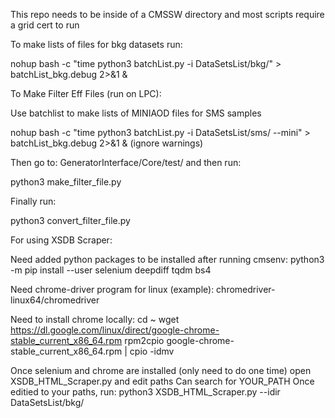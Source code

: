 This repo needs to be inside of a CMSSW directory and most scripts require a grid cert to run

To make lists of files for bkg datasets run:

nohup bash -c "time python3 batchList.py -i DataSetsList/bkg/" > batchList_bkg.debug 2>&1 &

To Make Filter Eff Files (run on LPC):

Use batchlist to make lists of MINIAOD files for SMS samples

nohup bash -c "time python3 batchList.py -i DataSetsList/sms/ --mini" > batchList_bkg.debug 2>&1 &
(ignore warnings)

Then go to: GeneratorInterface/Core/test/ and then run:

python3 make_filter_file.py

Finally run:

python3 convert_filter_file.py

For using XSDB Scraper: 

Need added python packages to be installed after running cmsenv:
python3 -m pip install --user selenium deepdiff tqdm bs4

Need chrome-driver program for linux (example):
chromedriver-linux64/chromedriver

Need to install chrome locally:
cd ~
wget https://dl.google.com/linux/direct/google-chrome-stable_current_x86_64.rpm
rpm2cpio google-chrome-stable_current_x86_64.rpm | cpio -idmv

Once selenium and chrome are installed (only need to do one time) open XSDB_HTML_Scraper.py and edit paths
Can search for YOUR_PATH
Once editied to your paths, run:
python3 XSDB_HTML_Scraper.py --idir DataSetsList/bkg/
